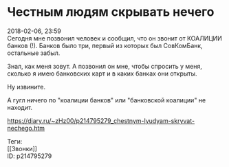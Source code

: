 Честным людям скрывать нечего
==============================

   
 2018-02-06, 23:59   
  Сегодня мне позвонил человек и сообщил, что он звонит от КОАЛИЦИИ банков (!). Банков было три, первый из которых был СовКомБанк, остальные забыл.   
   
 Знал, как меня зовут. А позвонил он мне, чтобы спросить у меня, сколько я имею банковских карт и в каких банках они открыты.   
   
 Ну извините.   
   
 А гугл ничего по "коалиции банков" или "банковской коалиции" не находит.   
    
 <https://diary.ru/~zHz00/p214795279_chestnym-lyudyam-skryvat-nechego.htm>   
   
 Теги:   
 [[Звонки]]   
 ID: p214795279